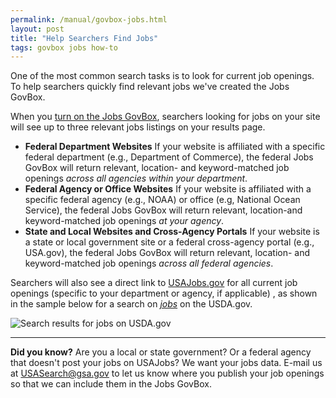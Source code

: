 ```yaml
---
permalink: /manual/govbox-jobs.html
layout: post
title: "Help Searchers Find Jobs"
tags: govbox jobs how-to
---
```


One of the most common search tasks is to look for current job openings. To help searchers quickly find relevant jobs we've created the Jobs GovBox. 

When you [turn on the Jobs GovBox](/manual/results-modules.html), searchers looking for jobs on your site will see up to three relevant jobs listings on your results page. 

* **Federal Department Websites** If your website is affiliated with a specific federal department (e.g., Department of Commerce), the federal Jobs GovBox will return relevant, location- and keyword-matched job openings *across all agencies within your department*. 
* **Federal Agency or Office Websites** If your website is affiliated with a specific federal agency (e.g., NOAA) or office (e.g, National Ocean Service), the federal Jobs GovBox will return relevant, location-and keyword-matched job openings *at your agency*. 
* **State and Local Websites and Cross-Agency Portals** If your website is a state or local government site or a federal cross-agency portal (e.g., USA.gov), the federal Jobs GovBox will return relevant, location- and keyword-matched job openings *across all federal agencies*. 

Searchers will also see a direct link to [USAJobs.gov](http://www.usajobs.gov) for all current job openings (specific to your department or agency, if applicable) , as shown in the sample below for a search on [*jobs*](http://usdasearch.usda.gov/search?affiliate=usda&query=jobs") on the USDA.gov. 

![Search results for jobs on USDA.gov](http://f22818b4dfc10241d8a3-f1564c64756a8cfee25b6b19953b1d23.r31.cf2.rackcdn.com/tumblr_inline_mhpcdd93lO1qz4rgp.png)

---

 **Did you know?** Are you a local or state government? Or a federal agency that doesn't post your jobs on USAJobs? We want your jobs data. E-mail us at <USASearch@gsa.gov> to let us know where you publish your job openings so that we can include them in the Jobs GovBox.